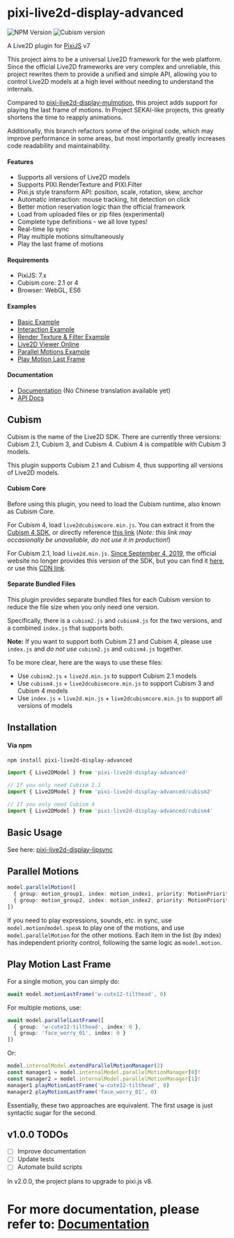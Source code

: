 # pixi-live2d-display-advanced

![NPM Version](https://img.shields.io/npm/v/pixi-live2d-display-advanced?style=flat-square&label=version)
![Cubism version](https://img.shields.io/badge/Cubism-2/3/4-ff69b4?style=flat-square)

A Live2D plugin for [PixiJS](https://github.com/pixijs/pixi.js) v7

This project aims to be a universal Live2D framework for the web platform.
Since the official Live2D frameworks are very complex and unreliable, this project rewrites them to provide a unified and simple API,
allowing you to control Live2D models at a high level without needing to understand the internals.

Compared to [pixi-live2d-display-mulmotion](https://www.npmjs.com/package/pixi-live2d-display-mulmotion), this project adds support for
playing the last frame of motions. In Project SEKAI-like projects, this greatly shortens the time to reapply animations.

Additionally, this branch refactors some of the original code, which may improve performance in some areas, but most importantly greatly increases code readability and maintainability.

#### Features

- Supports all versions of Live2D models
- Supports PIXI.RenderTexture and PIXI.Filter
- Pixi.js style transform API: position, scale, rotation, skew, anchor
- Automatic interaction: mouse tracking, hit detection on click
- Better motion reservation logic than the official framework
- Load from uploaded files or zip files (experimental)
- Complete type definitions - we all love types!
- Real-time lip sync
- Play multiple motions simultaneously
- Play the last frame of motions

#### Requirements

- PixiJS: 7.x
- Cubism core: 2.1 or 4
- Browser: WebGL, ES6

#### Examples

- [Basic Example](https://codepen.io/guansss/pen/oNzoNoz/left?editors=1010)
- [Interaction Example](https://codepen.io/guansss/pen/KKgXBOP/left?editors=0010)
- [Render Texture & Filter Example](https://codepen.io/guansss/pen/qBaMNQV/left?editors=1010)
- [Live2D Viewer Online](https://guansss.github.io/live2d-viewer-web/)
- [Parallel Motions Example](#parallel-motions)
- [Play Motion Last Frame](#play-motion-last-frame)

#### Documentation

- [Documentation](https://guansss.github.io/pixi-live2d-display) (No Chinese translation available yet)
- [API Docs](https://guansss.github.io/pixi-live2d-display/api/index.html)

## Cubism

Cubism is the name of the Live2D SDK. There are currently three versions: Cubism 2.1, Cubism 3, and Cubism 4. Cubism 4 is compatible with Cubism 3 models.

This plugin supports Cubism 2.1 and Cubism 4, thus supporting all versions of Live2D models.

#### Cubism Core

Before using this plugin, you need to load the Cubism runtime, also known as Cubism Core.

For Cubism 4, load `live2dcubismcore.min.js`.
You can extract it from the [Cubism 4 SDK](https://www.live2d.com/download/cubism-sdk/download-web/),
or directly reference [this link](https://cubism.live2d.com/sdk-web/cubismcore/live2dcubismcore.min.js)
(_Note: this link may occasionally be unavailable, do not use it in production!_)

For Cubism 2.1, load `live2d.min.js`. [Since September 4, 2019](https://help.live2d.com/en/other/other_20/),
the official website no longer provides this version of the SDK, but you can find it [here](https://github.com/dylanNew/live2d/tree/master/webgl/Live2D/lib),
or use this [CDN link](https://cdn.jsdelivr.net/gh/dylanNew/live2d/webgl/Live2D/lib/live2d.min.js).

#### Separate Bundled Files

This plugin provides separate bundled files for each Cubism version to reduce the file size when you only need one version.

Specifically, there is a `cubism2.js` and `cubism4.js` for the two versions, and a combined `index.js` that supports both.

**Note:** If you want to support both Cubism 2.1 and Cubism 4, please use `index.js` and _do not use_ `cubism2.js` and `cubism4.js` together.

To be more clear, here are the ways to use these files:

- Use `cubism2.js` + `live2d.min.js` to support Cubism 2.1 models
- Use `cubism4.js` + `live2dcubismcore.min.js` to support Cubism 3 and Cubism 4 models
- Use `index.js` + `live2d.min.js` + `live2dcubismcore.min.js` to support all versions of models

## Installation

#### Via npm

```sh
npm install pixi-live2d-display-advanced
```

```js
import { Live2DModel } from 'pixi-live2d-display-advanced'

// If you only need Cubism 2.1
import { Live2DModel } from 'pixi-live2d-display-advanced/cubism2'

// If you only need Cubism 4
import { Live2DModel } from 'pixi-live2d-display-advanced/cubism4'
```

## Basic Usage

See here: [pixi-live2d-display-lipsync](https://github.com/RaSan147/pixi-live2d-display)

## Parallel Motions

```ts
model.parallelMotion([
  { group: motion_group1, index: motion_index1, priority: MotionPriority.NORMAL },
  { group: motion_group2, index: motion_index2, priority: MotionPriority.NORMAL }
])
```

If you need to play expressions, sounds, etc. in sync, use `model.motion`/`model.speak` to play one of the motions, and use `model.parallelMotion` for the other motions.
Each item in the list (by index) has independent priority control, following the same logic as `model.motion`.

## Play Motion Last Frame

For a single motion, you can simply do:

```ts
await model.motionLastFrame('w-cute12-tilthead', 0)
```

For multiple motions, use:

```ts
await model.parallelLastFrame([
  { group: 'w-cute12-tilthead', index: 0 },
  { group: 'face_worry_01', index: 0 }
])
```

Or:

```ts
model.internalModel.extendParallelMotionManager(2)
const manager1 = model.internalModel.parallelMotionManager[0]!
const manager2 = model.internalModel.parallelMotionManager[1]!
manager1.playMotionLastFrame('w-cute12-tilthead', 0)
manager2.playMotionLastFrame('face_worry_01', 0)
```

Essentially, these two approaches are equivalent. The first usage is just syntactic sugar for the second.

## v1.0.0 TODOs

- [ ] Improve documentation
- [ ] Update tests
- [ ] Automate build scripts

In v2.0.0, the project plans to upgrade to pixi.js v8.

# For more documentation, please refer to: [Documentation](https://guansss.github.io/pixi-live2d-display/)